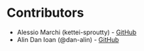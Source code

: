 # Contributors

- Alessio Marchi (kettei-sproutty) - [GitHub](https://github.com/kettei-sproutty)
- Alin Dan Ioan (@dan-alin) - [GitHub](https://github.com/dan-alin)
